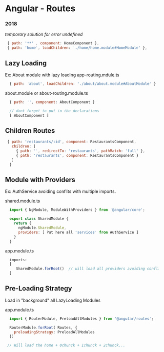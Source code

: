 # Angular - Routes 

### 2018 

*temporary solution for error undefined*
```js
 { path: '**' , component: HomeComponent },
 { path: 'home', loadChildren: './home/home.module#HomeModule' },

```

## Lazy Loading

Ex: About module with lazy loading
app-routing.mdule.ts
```js
  { path: 'about', loadChildren: './about/about.module#AboutModule' }
```
about.module or about-routing.module.ts
```js
  { path: '', component: AboutComponent } 

  // dont forget to put in the declarations
  [ AboutComponent ]
```


  ## Children Routes
 ```js
  { path: 'restaurants/:id', component: RestaurantsComponent,
    children: [
      { path: '', redirectTo: 'restaurants', pathMatch: 'full' },
      { path: 'restaurants', component: RestaurantsComponent }
    ]
   }

 ```

## Module with Providers
Ex: AuthService avoiding conflits with multiple imports.

shared.module.ts
```js
  import { NgModule, ModuleWithProviders } from '@angular/core';

  export class SharedModule {
    return {
      ngModule.SharedModule,
      providers: [ Put here all 'services' from AuthService ]
    }
  }
```

app.module.ts
```js
  imports: 
  [
     SharedModule.forRoot()  // will load all providers avoiding conflits with 
  ]

```


## Pre-Loading Strategy
Load in "background" all LazyLoading Modules

app.module.ts
```js
  import { RouterModule, PreloadAllModules } from '@angular/routes';

  RouterModule.forRoot( Routes, {
    preloadingStrategy: PreloadAllModules
  })

 // Will load the home + 0chunck + 1chunck + 2chunck...
 ```
